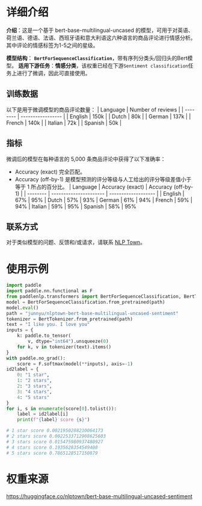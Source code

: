 # 详细介绍
**介绍**：这是一个基于 bert-base-multilingual-uncased 的模型，可用于对英语、荷兰语、德语、法语、西班牙语和意大利语这六种语言的商品评论进行情感分析。其中评论的情感标签为1-5之间的星级。

**模型结构**： **`BertForSequenceClassification`**，带有序列分类头/回归头的Bert模型。
**适用下游任务**：**情感分类**，该权重已经在下游`Sentiment classification`任务上进行了微调，因此可直接使用。

## 训练数据
以下是用于微调模型的商品评论数量：
| Language | Number of reviews |
| -------- | ----------------- |
| English  | 150k           |
| Dutch    | 80k            |
| German   | 137k           |
| French   | 140k           |
| Italian  | 72k            |
| Spanish  | 50k            |

## 指标
微调后的模型在每种语言的 5,000 条商品评论中获得了以下准确率：
- Accuracy (exact) 完全匹配。
- Accuracy (off-by-1) 是模型预测的评分等级与人工给出的评分等级差值小于等于 1 所占的百分比。
| Language | Accuracy (exact) | Accuracy (off-by-1) |
| -------- | ---------------------- | ------------------- |
| English  | 67%                 | 95%
| Dutch    | 57%                 | 93%
| German   | 61%                 | 94%
| French   | 59%                 | 94%
| Italian  | 59%                 | 95%
| Spanish  | 58%                 | 95%

## 联系方式
对于类似模型的问题、反馈和/或请求，请联系 [NLP Town](https://www.nlp.town)。


# 使用示例

```python
import paddle
import paddle.nn.functional as F
from paddlenlp.transformers import BertForSequenceClassification, BertTokenizer
model = BertForSequenceClassification.from_pretrained(path)
model.eval()
path = "junnyu/nlptown-bert-base-multilingual-uncased-sentiment"
tokenizer = BertTokenizer.from_pretrained(path)
text = "I like you. I love you"
inputs = {
    k: paddle.to_tensor(
        v, dtype="int64").unsqueeze(0)
    for k, v in tokenizer(text).items()
}
with paddle.no_grad():
    score = F.softmax(model(**inputs), axis=-1)
id2label = {
    0: "1 star",
    1: "2 stars",
    2: "3 stars",
    3: "4 stars",
    4: "5 stars"
}
for i, s in enumerate(score[0].tolist()):
    label = id2label[i]
    print(f"{label} score {s}")

# 1 star score 0.0021950288210064173
# 2 stars score 0.0022533712908625603
# 3 stars score 0.015475980937480927
# 4 stars score 0.1935628354549408
# 5 stars score 0.7865128517150879

```

# 权重来源

https://huggingface.co/nlptown/bert-base-multilingual-uncased-sentiment
